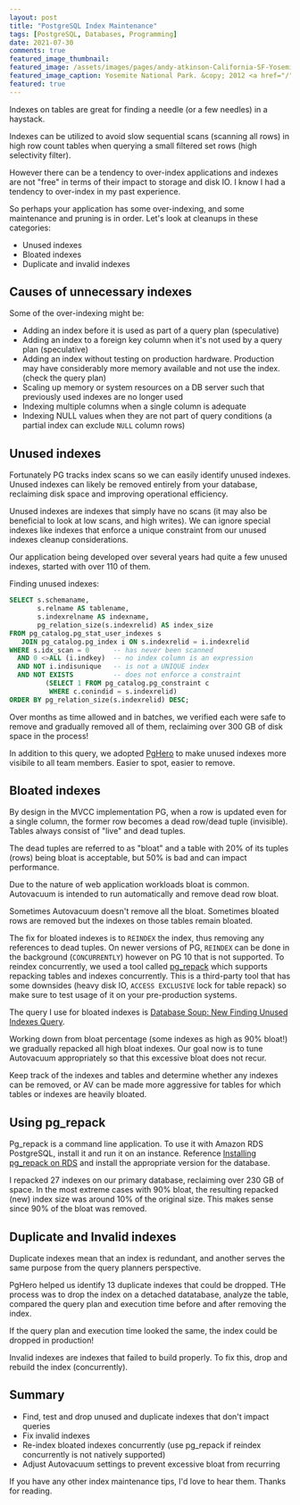 ```yaml
---
layout: post
title: "PostgreSQL Index Maintenance"
tags: [PostgreSQL, Databases, Programming]
date: 2021-07-30
comments: true
featured_image_thumbnail:
featured_image: /assets/images/pages/andy-atkinson-California-SF-Yosemite-June-2012.jpg
featured_image_caption: Yosemite National Park. &copy; 2012 <a href="/">Andy Atkinson</a>
featured: true
---
```


Indexes on tables are great for finding a needle (or a few needles) in a haystack.

Indexes can be utilized to avoid slow sequential scans (scanning all rows) in high row count tables when querying a small filtered set rows (high selectivity filter).

However there can be a tendency to over-index applications and indexes are not "free" in terms of their impact to storage and disk IO. I know I had a tendency to over-index in my past experience.

So perhaps your application has some over-indexing, and some maintenance and pruning is in order. Let's look at cleanups in these categories:

* Unused indexes
* Bloated indexes
* Duplicate and invalid indexes

## Causes of unnecessary indexes

Some of the over-indexing might be:

* Adding an index before it is used as part of a query plan (speculative)
* Adding an index to a foreign key column when it's not used by a query plan (speculative)
* Adding an index without testing on production hardware. Production may have considerably more memory available and not use the index. (check the query plan)
* Scaling up memory or system resources on a DB server such that previously used indexes are no longer used
* Indexing multiple columns when a single column is adequate
* Indexing NULL values when they are not part of query conditions (a partial index can exclude `NULL` column rows)


## Unused indexes

Fortunately PG tracks index scans so we can easily identify unused indexes. Unused indexes can likely be removed entirely from your database, reclaiming disk space and improving operational efficiency.

Unused indexes are indexes that simply have no scans (it may also be beneficial to look at low scans, and high writes). We can ignore special indexes like indexes that enforce a unique constraint from our unused indexes cleanup considerations.

Our application being developed over several years had quite a few unused indexes, started with over 110 of them.

Finding unused indexes:

```sql
SELECT s.schemaname,
       s.relname AS tablename,
       s.indexrelname AS indexname,
       pg_relation_size(s.indexrelid) AS index_size
FROM pg_catalog.pg_stat_user_indexes s
   JOIN pg_catalog.pg_index i ON s.indexrelid = i.indexrelid
WHERE s.idx_scan = 0      -- has never been scanned
  AND 0 <>ALL (i.indkey)  -- no index column is an expression
  AND NOT i.indisunique   -- is not a UNIQUE index
  AND NOT EXISTS          -- does not enforce a constraint
         (SELECT 1 FROM pg_catalog.pg_constraint c
          WHERE c.conindid = s.indexrelid)
ORDER BY pg_relation_size(s.indexrelid) DESC;
```

Over months as time allowed and in batches, we verified each were safe to remove and gradually removed all of them, reclaiming over 300 GB of disk space in the process!

In addition to this query, we adopted [PgHero](https://github.com/ankane/pghero) to make unused indexes more visibile to all team members. Easier to spot, easier to remove.


## Bloated indexes

By design in the MVCC implementation PG, when a row is updated even for a single column, the former row becomes a dead row/dead tuple (invisible). Tables always consist of "live" and dead tuples.

The dead tuples are referred to as "bloat" and a table with 20% of its tuples (rows) being bloat is acceptable, but 50% is bad and can impact performance.

Due to the nature of web application workloads bloat is common. Autovacuum is intended to run automatically and remove dead row bloat.

Sometimes Autovacuum doesn't remove all the bloat. Sometimes bloated rows are removed but the indexes on those tables remain bloated.

The fix for bloated indexes is to `REINDEX` the index, thus removing any references to dead tuples. On newer versions of PG, `REINDEX` can be done in the background (`CONCURRENTLY`) however on PG 10 that is not supported. To reindex concurrently, we used a tool called [pg_repack](https://reorg.github.io/pg_repack/) which supports repacking tables and indexes concurrently. This is a third-party tool that has some downsides (heavy disk IO, `ACCESS EXCLUSIVE` lock for table repack) so make sure to test usage of it on your pre-production systems.

The query I use for bloated indexes is [Database Soup: New Finding Unused Indexes Query](http://www.databasesoup.com/2014/05/new-finding-unused-indexes-query.html).

Working down from bloat percentage (some indexes as high as 90% bloat!) we gradually repacked all high bloat indexes. Our goal now is to tune Autovacuum appropriately so that this excessive bloat does not recur.

Keep track of the indexes and tables and determine whether any indexes can be removed, or AV can be made more aggressive for tables for which tables or indexes are heavily bloated.


## Using pg_repack

Pg_repack is a command line application. To use it with Amazon RDS PostgreSQL, install it and run it on an instance. Reference [Installing pg_repack on RDS](https://theituniversecom.wordpress.com/install-pg_repack-on-amazon-ec2-for-rds-postgresql-instances/) and install the appropriate version for the database.

I repacked 27 indexes on our primary database, reclaiming over 230 GB of space. In the most extreme cases with 90% bloat, the resulting repacked (new) index size was around 10% of the original size. This makes sense since 90% of the bloat was removed.

## Duplicate and Invalid indexes

Duplicate indexes mean that an index is redundant, and another serves the same purpose from the query planners perspective.

PgHero helped us identify 13 duplicate indexes that could be dropped. THe process was to drop the index on a detached datatabase, analyze the table, compared the query plan and execution time before and after removing the index.

If the query plan and execution time looked the same, the index could be dropped in production!

Invalid indexes are indexes that failed to build properly. To fix this, drop and rebuild the index (concurrently).


## Summary

* Find, test and drop unused and duplicate indexes that don't impact queries
* Fix invalid indexes
* Re-index bloated indexes concurrently (use pg_repack if reindex concurrently is not natively supported)
* Adjust Autovacuum settings to prevent excessive bloat from recurring


If you have any other index maintenance tips, I'd love to hear them. Thanks for reading.

